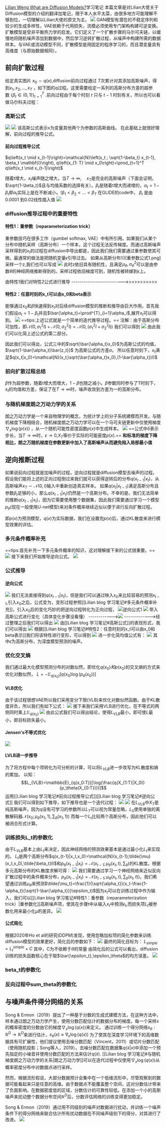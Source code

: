 [Lilian Weng What are Diffusion Models?](https://lilianweng.github.io/posts/2021-07-11-diffusion-models)学习笔记
本篇文章是对Lilian大佬关于Diffusion模型的介绍的翻译加笔记，限于本人水平太菜，由很多地方可能理解不够到位，一切理解以Lilian大佬的原文为主。
![](GAN,VAE,Flow-based,diffusion.png)
GAN模型有潜在的不稳定序列和较少的生成多样性，VAE依赖于代用损失，流模必须使用专门架构构建可逆变换。
扩散模型是受非平衡热力学的启发。它们定义了一个扩散步骤的马尔可夫链，以缓慢地将随机噪声添加到数据中，然后学习逆转扩散过程，从噪声中构建所需的数据样本。与VAE或流动模型不同，扩散模型是用固定的程序学习的，而且潜变量具有高维度（与原始数据相同）。

## 前向扩散过程
给定真实图片 $x_0 \sim q(x)$,diffusion前向过程通过 $T$次累计对其添加高斯噪声，得到$x_1, x_2, \ldots, x_T$ ，如下图的q过程。这里需要给定一系列的高斯分布方差的超参数 $\left\{\beta_t \in(0,1)\right\}_{t=1}^T$ .前向过程由于每个时刻 $t$ 只与 $t-1$ 时刻有关，所以也可以看做马尔科夫过程：
### 高斯公式
![](高斯公式1.png)
![](高斯公式2.png)
该高斯公式表示x为变量其他两个为参数的高斯曲线。
在此基础上就很好理解，前向过程的推导公式。
#### 前向过程推导公式
$q\left(x_t \mid x_{t-1}\right)=\mathcal{N}\left(x_t ; \sqrt{1-\beta_t} x_{t-1}, \beta_t \mathbf{I}\right), q\left(x_{1: T} \mid x_0\right)=\prod_{t=1}^T q\left(x_t \mid x_{t-1}\right)$

随着t增大，$x_t$噪声随之增大，当$T \rightarrow \infty, \quad x_T$是完全的高斯噪声（下面会证明，$\sqrt{1-\beta_t}$且与均值系数的选择有关）。$\beta_t$是随着t增大而递增的，$\alpha_t=1-\beta_t$即$\alpha_t$实际上是在不断减小。!$\beta_1<\beta_2<\ldots<\beta_T\text { 在GLIDE的code中， } \beta_t \text { 是由 } 0.0001 \text { 到0.02线性插入值 }$
![](模型训练过程.png)
### diffusion推导过程中的重要特性
#### 特性1：重参数（reparameterization trick）
重参数技巧在很多工作（gumbel softmax, VAE）中有所引用。如果我们从某个分布中随机采样（高斯分布）一个样本，这个过程无法反传梯度。而通过高斯噪声采样得到的$x_t$的过程在diffusion中导出都是，因此我们我们需要通过重参数使其可微。最通常的做法是把随机变量$\epsilon$引导过去。
如果从高斯分布!()[重参数公式1.png]采样一个z,我们也可以写成
![](重参数公式2.png)
此时z依旧具有随机性，且满足$\mu_\theta,\sigma_\theta^2$可以是由参数$\theta$的神经网络推断得到的。采样过程依旧梯度可到，随机性被转嫁到$\epsilon$上。

由特性1我们对特性2公式进行推导
-------------------------->>>>>>>>>>>
#### 特性2：任意时刻的x_t可以由x_0和beta表示
能够通过$x_0$和$\beta$快速得到$x_t$对后续diffusion模型的推断和推导由巨大作用。首先我们假设$\alpha_t=1-\beta_t$并且$\bar{\alpha_t}=\prod^{T}_{i=1}\alpha_i$,展开$x_t$可以得到。
![](特性2推导公式.png)
==tips:上述公式就是一个简单的迭代推导过程。==
注解：由于高斯分布可加性，即$\mathcal{N}(0,\sigma^2_1I)+\mathcal{N}(0,\sigma^2_2I)=\mathcal{N}(0,(\sigma^2_1I+\sigma^2_2I))$
我们可以得到
![](特性2推导公式2.png)
由此我们可以化简上述公式的第二部分。

因此我们可以得出，公式三中的$\sqrt{\bar{\alpha_t}x_0}$为高斯公式的均值，$\sqrt{1-\bar{\alpha_t}\bar{z_t}}$
为高斯公式的方差$\sigma$。
所以任意时刻下，$x_t$满足$q(x_t|x_0)=\mathcal{N}(x_t;\sqrt{\bar{\alpha_t}x_0},(1-\bar{\alpha_t})I)$
### 前向扩散过程总结
$\beta$作为超参数，随着t增大而增大，$1-\beta$也随之减小。$\beta$参数同时参与了T时刻下，$x_t$的均值和方差，保证了在$T\rightarrow\infty$时，噪声收敛到方差为一的高斯分布。
### 与随机梯度朗之万动力学的关系
朗之万动力学是一个来自物理学的概念，为统计学上的分子系统建模而开发。与随机梯度下降相结合，随机梯度朗之万动力学可以在一个马可夫链更新中仅使用梯度$\nabla_x\log(p(x))$ ，从一个随机可能性密度函数$p(x)$中生成样本。
![](朗之万动力学公式.png)
==公式中$\delta$表示步长，当$T\rightarrow\infty$时，$\epsilon\rightarrow0$,$X_T$等价于实际的可能密度$p(x)$.==
**和标准的梯度下降相比，朗之万随机梯度在参数更新中加入了高斯噪声从而避免陷入局部最小值**
## 逆向推断过程
如果说前向过程就是加噪声的过程，逆向过程就是diffusion模型去噪声的过程。假设我们能将上述的正向过程倒过来我们就可以获得逆转后的分布$q(x_{t-1}|x_t)$，从高斯噪声$x_T\sim\mathcal{N}(0,I)$输入中重新创造真实样本。
如果$q(x_t|x_{t-1})$满足高斯分布且参数$\beta_t$足够的小，那么$q(x_{t-1}|x_t)$仍然是一个高斯分布。不幸的是，我们无法简单的推断$q(x_{t-1}|x_t)$，因为它需要使用整个数据集，因此我们需要通过学习一个模型$p_\theta$(现在一般使用U-net模型)来对条件概率继续近似以便于进行反向扩散过程。

即$p(x)$为预测模型，$q(x)$为实际数据，我们在设置完$p(x)$后，通过KL散度来进行模型效果的评估。

### 多元条件概率补充
==tips:首先补充一下多元条件概率的知识，这对理解接下来的公式很重要。==
![](条件概率补充.png)
接下来我们开始推导逆向公式。
![](逆向过程.png)
### 公式推导
#### 逆向公式
![](逆向公式.png)
我们无法直接得到$q(x_{t-1}|x_t)$，但是我们可以通过映入$x_0$来比较容易的预测$x_{t-1}$,引入$x_0$之后，公式变为，变形过程参照[[Lilian blog 学习笔记#多元条件概率补充]]，引入$x_0$后的变化巧妙的把逆向过程转化为正向过程，
![逆向公式1](逆向公式1.png)
![](逆向公式2.png)
带入高斯公式进行变化（具体变化步骤没看懂）
------------>![](逆向公式3.png)
------------->经过整理之后我们可以得出
![](逆向公式4.png)
由[[Lilian blog 学习笔记#高斯公式]]的表现形式，我们可以得出
![](逆向公式5.png)
根据[[Lilian blog 学习笔记#特性2：任意时刻的x_t可以由x_0和beta表示]]我们将该特性进行变形，可以得到
![](逆向公式6.png)
进一步化简均值公式有：
![](逆向公式7.png)
其中$\bar{\epsilon}$为高斯分布，为深度模型预测的噪声。

### 优化交叉熵
我们通过最大化模型预测分布的对数似然，即优化$q(x_0)和p(x_0)$的交叉熵的方式来优化对数似然，
$L=-\mathbb{E}_{q(x_0)}[q(x_0)\log(p_\theta(x_0))]$
#### VLB优化
由于该过程很想VAE所以我们采用变分下限(VLB)来优化对数似然函数。由于KL散度非负，所以我们有如下公式：
![](VLB优化.png)
接下来我们采用VLB进行优化，在不等式的两侧同时乘上$\mathbb{E}_{q(x_0)}$
![](VLB优化2.png)
由此公式我们可以得出结论，使得$L_{VLB}$最小，即可使$L$最小，即目标损失最小。
#### Jensen's不等式优化
![](Jensen不等式优化.png)

#### LVLB进一步推导
为了将方程中每个项转化为可分析的计算，可以将$L_{VLB}$进一步改写为KL散度和熵的累加。
以知：$$L_{VLB}=\mathbb{E}_{q(x_0:T)}[\log(\frac{q(X_{1:T}|X_0)}{p_\theta(X_{0:T})})]$$
运用[[Lilian blog 学习笔记#前向过程推导公式]][[Lilian blog 学习笔记#逆向公式]]
我们可以得到如下推导，如下推导也是一个迭代过程：
![](LVLB进一步推导.png)
![](LVLB进一步推导2.png)
在$L_{VLB}$中$X_T$是纯高斯噪声，因为$q$没有可学习的参数所以$L_T$可以视为常量忽略，$L_0$使用单独的离散解码器$\mathcal{N}(x_0;\mu_\theta(x_1,1),\sum_\theta(x_1,1))$
而每一个$L_t$比较两个高斯分布，因此他们可以被闭合形式计算。
### 训练损失L_t的参数化
由于$L_{VLB}$基本上由$L_t$来决定，因此神经网络的预测效果基本是通过最小化$L_t$来实现的。
$L_t$是两个高斯分布$q(x_{t-1}|x_t,x_0)=\mathcal{N}(x_{t-1};\tilde{\mu}(x_t,x_0),\tilde{\beta_t}I)$和$p_\theta(x_{t-1}|x_t)=\mathcal{N}(x_{t-1};\mu_\theta(x_t,t),\sum_\theta)$的KL散度。根据多元高斯分布的KL散度求解可得：
![](Lt参数化1.png)
我们需要通过学习一个神经网络来近似反向扩散过程中的条件概率分布，$p_\theta(x_{t-1}|x_t)=\mathcal{N}(x_{t-1};\mu_\theta(x_t,t),\sum_\theta(x_t,t))$。我们希望通过训练$\mu_\theta$来预测$\tilde{\mu_t}=\frac{1}{\sqrt{\alpha_t}}(x_t-\frac{1-\alpha_t}{\sqrt{1-\bar{\alpha_t}}}\epsilon_t)$因为$x_t$可以在训练过程中作为输入，我们可以[[Lilian blog 学习笔记#特性1：重参数（reparameterization trick）|重参数化]]高斯噪声项，使其在步骤t中从输入$x_t$中预测$\epsilon_t$,而损失项$L_t$被参数化用来最小化$\tilde{\mu}$的差异。
![](Lt参数化2.png)
#### 公式简化
根据2020年Ho et al的研究(DDPM)发现，使用忽略加权项的简化参数来训练diffusion模型的效果更好，简化后的参数如下：
![](Lt参数化3.png)
最终的简化目标为：
$L_{simple}=L_t^{simple}+C$
其中，C为不依赖于$\theta$的常量
由简化后的公式可以看出，diffusion训练的损失函数核心在于取$\bar{\epsilon_t},\epsilon_\theta$的均方误差。
![](Lt参数化4.png)
### beta_t的参数化
### 反向过程中sum_theta的参数化


## 与噪声条件得分网络的关系
Song & Ermon（2019）提出了一种基于分数的生成式建模方法，在这种方法中，样本通过朗之万动力学产生，使用分数匹配估计的数据分布的梯度。每一个采样$x$的概率密度的分数由它的梯度$\nabla_x\log(q(x))$来定义。
通过训练一个得分网络$s_\theta:\mathbb{R}^D\rightarrow\mathbb{R}^D$来进行估计，$s_\theta(x)\approx\nabla_x\log(q(x))$
为了使其在深度学习环境下的高维数据具有可扩展性，他们提议使用去噪分数匹配（Vincent，2011）或切片分数匹配（使用随机投影；Song等人，2019）。去噪分数匹配在数据集$q(\tilde{x}|x)$中添加一个预先指定的小噪音并使用分数匹配的方法来估计$q(\tilde{x})$.
[[Lilian blog 学习笔记#与随机梯度朗之万动力学的关系|朗之万动力学]]可以在迭代过程中仅使用$\nabla_x\log(q(x))$从概率密度分布中对数据点进行采样。

然而，根据流形假说，大部分数据预计会集中在一个低维流形中，尽管观察到的数据可能看起来只是任意的高维。由于数据点不能覆盖整个空间，这对分数估计带来了负面影响。在数据密度低的区域，分数估计的可靠性较低。在添加一个小的高斯噪声来扰动整个数据分布空间$\mathbb{R}^D$后，分数评估网络的训练变得更加稳定。

Song & Ermon（2019）通过用不同级别的噪声对数据进行扰动，并训练一个噪声条件下的得分网络来联合估计所有扰动数据在不同噪声级别下的得分，对其进行了改进。
![](得分网络.png)
